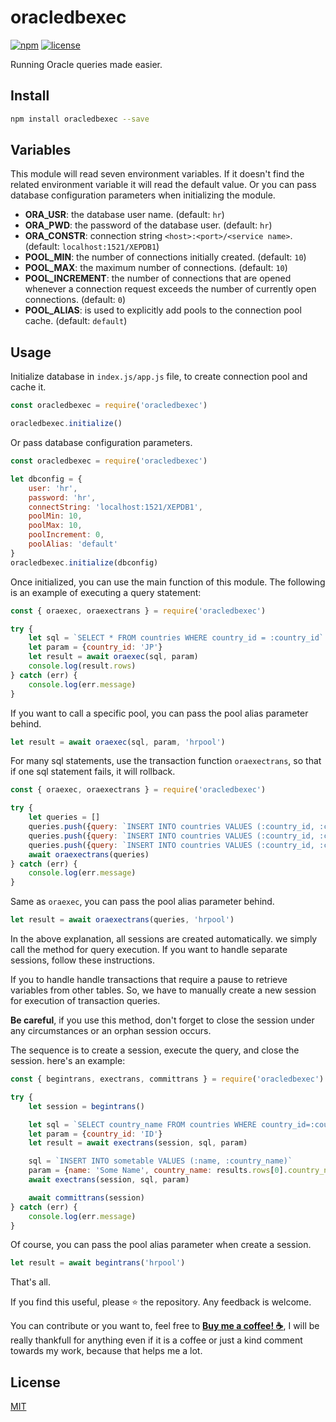 # oracledbexec

[![npm](https://img.shields.io/npm/v/oracledbexec.svg?style=flat-square)](https://www.npmjs.com/package/oracledbexec)
[![license](https://img.shields.io/github/license/thesuhu/oracledbexec?style=flat-square)](https://github.com/thesuhu/oracledbexec/blob/master/LICENSE)

Running Oracle queries made easier.

## Install

```sh
npm install oracledbexec --save
```

## Variables

This module will read seven environment variables. If it doesn't find the related environment variable it will read the default value. Or you can pass database configuration parameters when initializing the module.

* **ORA_USR**: the database user name. (default: `hr`)
* **ORA_PWD**: the password of the database user. (default: `hr`)
* **ORA_CONSTR**: connection string `<host>:<port>/<service name>`. (default: `localhost:1521/XEPDB1`)
* **POOL_MIN**: the number of connections initially created. (default: `10`)
* **POOL_MAX**: the maximum number of connections. (default: `10`)
* **POOL_INCREMENT**: the number of connections that are opened whenever a connection request exceeds the number of currently open connections. (default: `0`)
* **POOL_ALIAS**: is used to explicitly add pools to the connection pool cache. (default: `default`)

## Usage

Initialize database in `index.js/app.js` file, to create connection pool and cache it.

```js
const oracledbexec = require('oracledbexec')

oracledbexec.initialize()
```

Or pass database configuration parameters.

```js
const oracledbexec = require('oracledbexec')

let dbconfig = {
    user: 'hr',
    password: 'hr',
    connectString: 'localhost:1521/XEPDB1',
    poolMin: 10,
    poolMax: 10,
    poolIncrement: 0,
    poolAlias: 'default'
}
oracledbexec.initialize(dbconfig)
```

Once initialized, you can use the main function of this module. The following is an example of executing a query statement:

```js
const { oraexec, oraexectrans } = require('oracledbexec')

try {
    let sql = `SELECT * FROM countries WHERE country_id = :country_id`
    let param = {country_id: 'JP'}
    let result = await oraexec(sql, param)
    console.log(result.rows)
} catch (err) {
    console.log(err.message)
}
```

If you want to call a specific pool, you can pass the pool alias parameter behind.

```js
let result = await oraexec(sql, param, 'hrpool')
```

For many sql statements, use the transaction function `oraexectrans`, so that if one sql statement fails, it will rollback.

```js
const { oraexec, oraexectrans } = require('oracledbexec')

try {
    let queries = []
    queries.push({query: `INSERT INTO countries VALUES (:country_id, :country_name)`, parameters: {country_id: 'ID', country_name: 'Indonesia'}})
    queries.push({query: `INSERT INTO countries VALUES (:country_id, :country_name)`, parameters: {country_id: 'JP', country_name: 'Japan'}})
    queries.push({query: `INSERT INTO countries VALUES (:country_id, :country_name)`, parameters: {country_id: 'CN', country_name: 'China'}})
    await oraexectrans(queries)
} catch (err) {
    console.log(err.message)
}
```

Same as `oraexec`, you can pass the pool alias parameter behind.

```js
let result = await oraexectrans(queries, 'hrpool')
```

In the above explanation, all sessions are created automatically. we simply call the method for query execution. If you want to handle separate sessions, follow these instructions.

If you to handle handle transactions that require a pause to retrieve variables from other tables. So, we have to manually create a new session for execution of transaction queries.

**Be careful**, if you use this method, don't forget to close the session under any circumstances or an orphan session occurs.

The sequence is to create a session, execute the query, and close the session. here's an example:

```js
const { begintrans, exectrans, committrans } = require('oracledbexec')

try {
    let session = begintrans()

    let sql = `SELECT country_name FROM countries WHERE country_id=:country_id`
    let param = {country_id: 'ID'}
    let result = await exectrans(session, sql, param)

    sql = `INSERT INTO sometable VALUES (:name, :country_name)`
    param = {name: 'Some Name', country_name: results.rows[0].country_name}
    await exectrans(session, sql, param)

    await committrans(session)
} catch (err) {
    console.log(err.message)
}
```

Of course, you can pass the pool alias parameter when create a session.

```js
let result = await begintrans('hrpool')
```

That's all.

If you find this useful, please ⭐ the repository. Any feedback is welcome.

You can contribute or you want to, feel free to [**Buy me a coffee! :coffee:**](https://saweria.co/thesuhu), I will be really thankfull for anything even if it is a coffee or just a kind comment towards my work, because that helps me a lot.

## License

[MIT](https://github.com/thesuhu/oracledbexec/blob/master/LICENSE)
